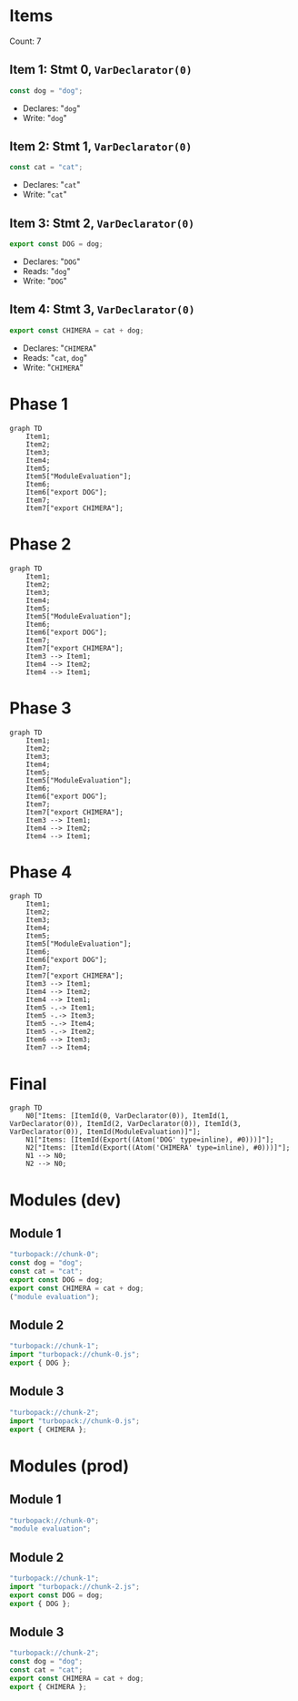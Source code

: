 # Items

Count: 7

## Item 1: Stmt 0, `VarDeclarator(0)`

```js
const dog = "dog";
```

- Declares: "`dog`"
- Write: "`dog`"

## Item 2: Stmt 1, `VarDeclarator(0)`

```js
const cat = "cat";
```

- Declares: "`cat`"
- Write: "`cat`"

## Item 3: Stmt 2, `VarDeclarator(0)`

```js
export const DOG = dog;
```

- Declares: "`DOG`"
- Reads: "`dog`"
- Write: "`DOG`"

## Item 4: Stmt 3, `VarDeclarator(0)`

```js
export const CHIMERA = cat + dog;
```

- Declares: "`CHIMERA`"
- Reads: "`cat`, `dog`"
- Write: "`CHIMERA`"

# Phase 1

```mermaid
graph TD
    Item1;
    Item2;
    Item3;
    Item4;
    Item5;
    Item5["ModuleEvaluation"];
    Item6;
    Item6["export DOG"];
    Item7;
    Item7["export CHIMERA"];
```

# Phase 2

```mermaid
graph TD
    Item1;
    Item2;
    Item3;
    Item4;
    Item5;
    Item5["ModuleEvaluation"];
    Item6;
    Item6["export DOG"];
    Item7;
    Item7["export CHIMERA"];
    Item3 --> Item1;
    Item4 --> Item2;
    Item4 --> Item1;
```

# Phase 3

```mermaid
graph TD
    Item1;
    Item2;
    Item3;
    Item4;
    Item5;
    Item5["ModuleEvaluation"];
    Item6;
    Item6["export DOG"];
    Item7;
    Item7["export CHIMERA"];
    Item3 --> Item1;
    Item4 --> Item2;
    Item4 --> Item1;
```

# Phase 4

```mermaid
graph TD
    Item1;
    Item2;
    Item3;
    Item4;
    Item5;
    Item5["ModuleEvaluation"];
    Item6;
    Item6["export DOG"];
    Item7;
    Item7["export CHIMERA"];
    Item3 --> Item1;
    Item4 --> Item2;
    Item4 --> Item1;
    Item5 -.-> Item1;
    Item5 -.-> Item3;
    Item5 -.-> Item4;
    Item5 -.-> Item2;
    Item6 --> Item3;
    Item7 --> Item4;
```

# Final

```mermaid
graph TD
    N0["Items: [ItemId(0, VarDeclarator(0)), ItemId(1, VarDeclarator(0)), ItemId(2, VarDeclarator(0)), ItemId(3, VarDeclarator(0)), ItemId(ModuleEvaluation)]"];
    N1["Items: [ItemId(Export((Atom('DOG' type=inline), #0)))]"];
    N2["Items: [ItemId(Export((Atom('CHIMERA' type=inline), #0)))]"];
    N1 --> N0;
    N2 --> N0;
```

# Modules (dev)

## Module 1

```js
"turbopack://chunk-0";
const dog = "dog";
const cat = "cat";
export const DOG = dog;
export const CHIMERA = cat + dog;
("module evaluation");
```

## Module 2

```js
"turbopack://chunk-1";
import "turbopack://chunk-0.js";
export { DOG };
```

## Module 3

```js
"turbopack://chunk-2";
import "turbopack://chunk-0.js";
export { CHIMERA };
```

# Modules (prod)

## Module 1

```js
"turbopack://chunk-0";
"module evaluation";
```

## Module 2

```js
"turbopack://chunk-1";
import "turbopack://chunk-2.js";
export const DOG = dog;
export { DOG };
```

## Module 3

```js
"turbopack://chunk-2";
const dog = "dog";
const cat = "cat";
export const CHIMERA = cat + dog;
export { CHIMERA };
```
